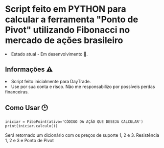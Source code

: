 <h1>Script feito em PYTHON para calcular a ferramenta "Ponto de Pivot" utilizando Fibonacci no mercado de ações brasileiro</h1>

<li>Estado atual - Em desenvolvimento 📴.
  
  
  <h2>Informações ⚠️</h2>
  
  <li>Script feito inicialmente para DayTrade.
  <li>Use por sua conta e risco. Não me responsabilizo por possíveis perdas financeiras.
    
  <h2>Como Usar 🕑</h2>
<pre><code>iniciar = FiboPoint(ativo='CÓDIGO DA AÇÃO QUE DESEJA CALCULAR')
print(iniciar.calculo())</code></pre>

<P>Será retornado um dicionário com os preços de suporte 1, 2 e 3. Resistência 1, 2 e 3 e Ponto de Pivot</P>
